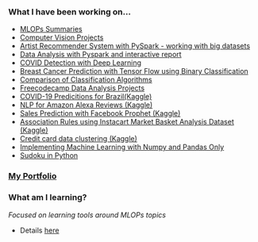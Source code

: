 



### What I have been working on...
 - [MLOPs Summaries](https://github.com/mlfa03/MLOPs)
 - [Computer Vision Projects](https://github.com/mlfa03/ComputerVision)
 - [Artist Recommender System with PySpark - working with big datasets](https://github.com/mlfa03/Data-Science-Projects/tree/main/Arts/Last_fm%20Recommendation%20System)
 - [Data Analysis with Pyspark and interactive report](https://github.com/mlfa03/mlfa03/blob/main/RequestAPI_EDA.ipynb)
 - [COVID Detection with Deep Learning](https://github.com/mlfa03/Data-Science-Projects/tree/main/Health%20Data/COVID-Detection-DeepLearning)
 - [Breast Cancer Prediction with Tensor Flow using Binary Classification](https://www.kaggle.com/marianaalm/breastcancer-tf)
 - [Comparison of Classification Algorithms](https://github.com/mlfa03/Comparison_MLAlgorithms/tree/main/ML_Classification)
 - [Freecodecamp Data Analysis Projects](https://github.com/mlfa03/Freecodecamp_Projects/tree/main/FCC_Data_Analysis)
 - [COVID-19 Predicitions for Brazil(Kaggle)](https://github.com/mlfa03/Kaggle_projects/tree/main/Novel_C19_dataset_nov20)
 - [NLP for Amazon Alexa Reviews (Kaggle)](https://www.kaggle.com/marianaalm/nlpfromamazonalexa)
 - [Sales Prediction with Facebook Prophet (Kaggle)](https://www.kaggle.com/marianaalm/rossman-sales-fbphophet)
 - [Association Rules using Instacart Market Basket Analysis Dataset (Kaggle) ](https://www.kaggle.com/marianaalm/association-rules-instacart)
 - [Credit card data clustering (Kaggle)](https://www.kaggle.com/marianaalm/creditcard-clustering)
 - [Implementing Machine Learning with Numpy and Pandas Only](https://github.com/mlfa03/MLAlgorithms/tree/main/ML_Numpy_Pandas)
 - [Sudoku in Python](https://github.com/mlfa03/AI_Python)


### [My Portfolio](https://mlfaportfolio.wordpress.com/home-2/)


### What am I learning?  

 *Focused on learning tools around MLOPs topics*
 - Details [here](https://github.com/mlfa03/MyCourses)




